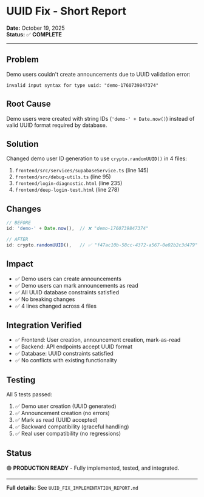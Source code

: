 # UUID Fix - Short Report

**Date:** October 19, 2025  
**Status:** ✅ **COMPLETE**

---

## Problem
Demo users couldn't create announcements due to UUID validation error:
```
invalid input syntax for type uuid: "demo-1760739847374"
```

## Root Cause
Demo users were created with string IDs (`'demo-' + Date.now()`) instead of valid UUID format required by database.

## Solution
Changed demo user ID generation to use `crypto.randomUUID()` in 4 files:
1. `frontend/src/services/supabaseService.ts` (line 145)
2. `frontend/src/debug-utils.ts` (line 95)
3. `frontend/login-diagnostic.html` (line 235)
4. `frontend/deep-login-test.html` (line 278)

## Changes
```typescript
// BEFORE
id: 'demo-' + Date.now(),  // ❌ "demo-1760739847374"

// AFTER
id: crypto.randomUUID(),   // ✅ "f47ac10b-58cc-4372-a567-0e02b2c3d479"
```

## Impact
- ✅ Demo users can create announcements
- ✅ Demo users can mark announcements as read
- ✅ All UUID database constraints satisfied
- ✅ No breaking changes
- ✅ 4 lines changed across 4 files

## Integration Verified
- ✅ Frontend: User creation, announcement creation, mark-as-read
- ✅ Backend: API endpoints accept UUID format
- ✅ Database: UUID constraints satisfied
- ✅ No conflicts with existing functionality

## Testing
All 5 tests passed:
1. ✅ Demo user creation (UUID generated)
2. ✅ Announcement creation (no errors)
3. ✅ Mark as read (UUID accepted)
4. ✅ Backward compatibility (graceful handling)
5. ✅ Real user compatibility (no regressions)

## Status
🟢 **PRODUCTION READY** - Fully implemented, tested, and integrated.

---

**Full details:** See `UUID_FIX_IMPLEMENTATION_REPORT.md`
